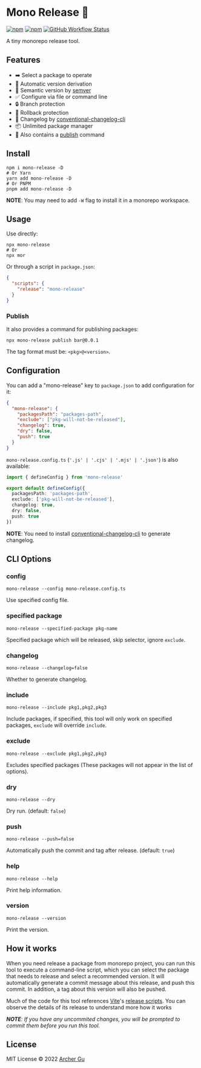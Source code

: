 # Mono Release 🎉
[![npm](https://img.shields.io/npm/v/mono-release?style=flat-square)](https://npm.im/mono-release) [![npm](https://img.shields.io/npm/dw/mono-release?style=flat-square)](https://npm.im/mono-release) [![GitHub Workflow Status](https://img.shields.io/github/workflow/status/ArcherGu/mono-release/CI?style=flat-square)](https://github.com/ArcherGu/mono-release/actions/workflows/ci.yml)

A tiny monorepo release tool.

## Features

- ➡️ Select a package to operate
- 🤖 Automatic version derivation
- 🔖 Semantic version by [semver](https://npm.im/semver)
- ✅ Configure via file or command line
- 🔒 Branch protection
- 🛞 Rollback protection
- 📄 Changelog by [conventional-changelog-cli](https://npm.im/conventional-changelog-cli)
- 📦 Unlimited package manager
- 📢 Also contains a [publish](https://github.com/ArcherGu/mono-release/blob/main/src/publish.ts) command

## Install

```shell
npm i mono-release -D
# Or Yarn
yarn add mono-release -D
# Or PNPM
pnpm add mono-release -D
```

**NOTE**: You may need to add `-W` flag to install it in a monorepo workspace.

## Usage

Use directly: 
```shell
npx mono-release
# Or
npx mor
```
Or through a script in `package.json`:
```json
{
  "scripts": {
    "release": "mono-release"
  }
}
```

### Publish
It also provides a command for publishing packages:
```shell
npx mono-release publish bar@0.0.1
```
The tag format must be: `<pkg>@<version>`.


## Configuration
You can add a "mono-release" key to `package.json` to add configuration for it:
```json
{
  "mono-release": {
    "packagesPath": "packages-path",
    "exclude": ["pkg-will-not-be-released"],
    "changelog": true,
    "dry": false,
    "push": true
  }
}
```
`mono-release.config.ts` (`'.js' | '.cjs' | '.mjs' | '.json'`) is also available:
```ts
import { defineConfig } from 'mono-release'

export default defineConfig({
  packagesPath: 'packages-path',
  exclude: ['pkg-will-not-be-released'],
  changelog: true,
  dry: false,
  push: true
})
```
**NOTE**: You need to install [conventional-changelog-cli](https://npm.im/conventional-changelog-cli) to generate changelog.

## CLI Options

### config

```shell
mono-release --config mono-release.config.ts
```
Use specified config file.

### specified package

```shell
mono-release --specified-package pkg-name
```
Specified package which will be released, skip selector, ignore `exclude`.

### changelog

```shell
mono-release --changelog=false
```
Whether to generate changelog.

### include
```
mono-release --include pkg1,pkg2,pkg3
```
Include packages, if specified, this tool will only work on specified packages, `exclude` will override `include`.

### exclude

```shell
mono-release --exclude pkg1,pkg2,pkg3
```
Excludes specified packages (These packages will not appear in the list of options).

### dry

```shell
mono-release --dry
```
Dry run. (default: `false`)

### push

```shell
mono-release --push=false
```
Automatically push the commit and tag after release. (default: `true`)

### help

```shell
mono-release --help
```
Print help information.

### version

```shell
mono-release --version
```
Print the version.

## How it works

When you need release a package from monorepo project, you can run this tool to execute a command-line script, which you can select the package that needs to release and select a recommended version. It will automatically generate a commit message about this release, and push this commit. In addition, a tag about this version will also be pushed.

 Much of the code for this tool references [Vite](https://github.com/vitejs/vite)'s [release scripts](https://github.com/vitejs/vite/tree/main/scripts). You can observe the details of its release to understand more how it works

***NOTE**: If you have any uncommited changes, you will be prompted to commit them before you run this tool.*

## License

MIT License © 2022 [Archer Gu](https://github.com/archergu)